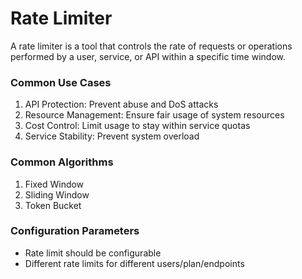 # Rate Limiter
A rate limiter is a tool that controls the rate of requests or operations performed by a user, service, or API within a specific time window.

### Common Use Cases
1.	API Protection: Prevent abuse and DoS attacks
2.	Resource Management: Ensure fair usage of system resources
3.	Cost Control: Limit usage to stay within service quotas
4.	Service Stability: Prevent system overload

### Common Algorithms
1. Fixed Window
2. Sliding Window
3. Token Bucket

### Configuration Parameters
- Rate limit should be configurable
- Different rate limits for different users/plan/endpoints
